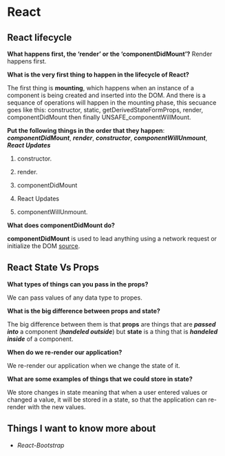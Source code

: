 # React

## React lifecycle

**What happens first, the ‘render’ or the ‘componentDidMount’?** Render happens first.

**What is the very first thing to happen in the lifecycle of React?**

The first thing is **mounting**, which happens when an instance of a component is being created and inserted into the DOM. And there is a sequance of operations will happen in the mounting phase, this secuance goes like this: constructor, static, getDerivedStateFormProps, render, componentDidMount then finally UNSAFE_componentWillMount.

**Put the following things in the order that they happen**: ***componentDidMount***, ***render***, ***constructor***, ***componentWillUnmount***, ***React Updates***

1. constructor.

2. render.

3. componentDidMount

4. React Updates

5. componentWillUnmount.

**What does componentDidMount do?**

**componentDidMount** is used to lead anything using a network request or initialize the DOM [source](https://medium.com/@joshuablankenshipnola/react-component-lifecycle-events-cb77e670a093).

## React State Vs Props

**What types of things can you pass in the props?**

We can pass values of any data type to propes.

**What is the big difference between props and state?**

The big difference between them is that **props** are things that are ***passed into*** a component (***handeled outside***) but **state** is a thing that is ***handeled inside*** of a component.

**When do we re-render our application?**

We re-render our application when we change the state of it.

**What are some examples of things that we could store in state?**

We store changes in state meaning that when a user entered values or changed a value, it will be stored in a state, so that the application can re-render with the new values.

## Things I want to know more about

- *React-Bootstrap*
